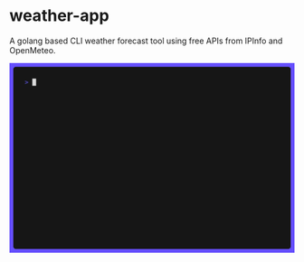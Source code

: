 # weather-app

A golang based CLI weather forecast tool using free APIs from IPInfo and OpenMeteo.

![demo gif](https://raw.githubusercontent.com/g-bolmida/weather-app/main/media/demo.gif)
